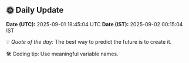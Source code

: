 ## 🌞 Daily Update

**Date (UTC):** 2025-09-01 18:45:04 UTC
**Date (IST):** 2025-09-02 00:15:04 IST

💡 *Quote of the day:* The best way to predict the future is to create it.

🛠️ Coding tip: Use meaningful variable names.
